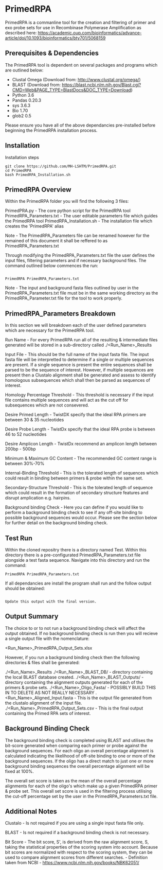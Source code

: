 # PrimedRPA

PrimedRPA is a commanline tool for the creation and filtering of primer and exo probe sets for use in Recombinase Polymerase Amplification as described here: https://academic.oup.com/bioinformatics/advance-article/doi/10.1093/bioinformatics/bty701/5068159

## Prerequisites & Dependencies

The PrimedRPA tool is dependent on several packages and programs which are outlined below:

- Clustal Omega (Download from: http://www.clustal.org/omega/)
- BLAST (Download from: https://blast.ncbi.nlm.nih.gov/Blast.cgi?CMD=Web&PAGE_TYPE=BlastDocs&DOC_TYPE=Download)
- Python 3.6  
- Pandas 0.20.3
- sys 3.6.3
- Bio 1.70
- glob2 0.5	


Please ensure you have all of the above dependancies pre-installed before beginning the PrimedRPA installation process. 

## Installation

Installation steps

```
git clone https://github.com/MH-LSHTM/PrimedRPA.git
cd PrimedRPA
bash PrimedRPA_Installation.sh

```
## PrimedRPA Overview

Within the PrimedRPA folder you will find the following 3 files:

PrimedPRA.py - The core python script for the PrimedRPA tool
PrimedRPA_Parameters.txt - The user editable parameters file which guides the PrimedRPA tool
PrimedRPA_Installation.sh - The installation file which creates the 'PrimedRPA' alias

Note - The PrimedRPA_Parameters file can be renamed however for the remained of this document it shall be reffered to as PrimedRPA_Parameters.txt

Through modifying the PrimedRPA_Parameters.txt file the user defines the input files, filtering parameters and if necessary background files. The command outlined below commences the run:

```

PrimedRPA PrimedRPA_Parameters.txt

```

Note - The input and background fasta files outlined by user in the PrimedRPA_Parameters.txt file must be in the same working directory as the PrimedRPA_Parameter.txt file for the tool to work properly. 

## PrimedRPA_Parameters Breakdown

In this section we will breakdown each of the user defined parameters which are necessary for the PrimedRPA tool.

Run Name - For every PrimedRPA run all of the resulting & intermediate files generated will be stored in a sub-directory called ./<Run_Name>_Results 

Input File - This should be the full name of the input fasta file. The input fasta file will be interpretted to determine if a single or multiple sequences are present. If a single sequence is present the entire sequences shall be parsed to be the sequence of interest. However, if multiple sequences are present then a Clustalo alignment shall be generated and assess to identify homologous subsequences which shall then be parsed as sequences of interest.

Homology Percentage Threshold - This threshold is necessary if the input file contains multiple sequences and will act as the cut off for subsequences which are not consevered.

Desire Primed Length - TwistDX specify that the ideal RPA primers are between 30 & 35 nucleotides

Desire Probe Length - TwistDx specify that the ideal RPA probe is between 46 to 52 nucleotides

Desire Amplicon Length - TwistDx recommend an amplicon length between 200bp - 500bp

Minimum & Maximum GC Content - The recommended GC content range is between 30%-70%

Internal-Binding Threshold - This is the tolerated length of sequences which could result in binding between primers & probe within the same set.

Secondary-Structure Threshold - This is the tolerated length of sequence which could result in the formation of secondary structure features and disrupt amplication e.g. hairpins.

Background binding Check - Here you can define if you would like to perform a background binding check to see if any off-site binding to possible background sequences would occur. Please see the section below for further detail on the background binding check.

## Test Run

Within the cloned repositry there is a directory named Test. Within this directory there is a pre-configurated PrimedRPA_Parameters.txt file alongside a test fasta sequence. Navigate into this directory and run the command:

```
PrimedRPA PrimedRPA_Parameters.txt
```

If all dependancies are install the program shall run and the follow output should be obtained:

```

Update this output with the final version.

```

## Output Summary

The choice to or to not run a background binding check will affect the output obtained. If no background binding check is run then you will recieve a single output file with the nomenclature: 

<Run_Name>_PrimedRPA_Output_Sets.xlsx

However, if you run a background binding check then the following directories & files shall be generated:

./<Run_Name>_Results
	./<Run_Name>_BLAST_DB/ - directory containing the local BLAST database created. 
	./<Run_Name>_BLAST_Outputs/ - directory containing the alignment outputs generated for each of the primers & probe sets. 
	./<Run_Name>_Oligo_Fasta/ - POSSIBLY BUILD THIS IN TO DELETE AS NOT REALLY NECESSARY
	.<Run_Name>_Aligned_Input.fasta - This is the output file generated from the clustalo alignment of the input file.
	./<Run_Name>_PrimedRPA_Output_Sets.csv - This is the final output containing the Primed RPA sets of interest. 


## Background Binding Check

The background binding check is completed using BLAST and utilises the bit-score generated when comparing each primer or probe against the background sequences. For each oligo an overall percentage alignment is calculated indicating the likelihood of off-site binding to one or more of the background sequences. If the oligo has a direct match to just one or more background binding sequences the overall percentage alignment will be fixed at 100%. 

The overall set score is taken as the mean of the overall percentage alignments for each of the oligo's which make up a given PrimedRPA primer & probe set. This overall set score is used in the filtering process utilising the cut-off percentage set by the user in the PrimedRPA_Parameters.txt file.


## Additional Notes 

Clustalo - Is not required if you are using a single input fasta file only.

BLAST - Is not required if a background binding check is not necessary. 

Bit Score - The bit score, S', is derived from the raw alignment score, S, taking the statistical properties of the scoring system into account. Because bit scores are normalized with respect to the scoring system, they can be used to compare alignment scores from different searches. - Definition taken from NCBI - https://www.ncbi.nlm.nih.gov/books/NBK62051/ 